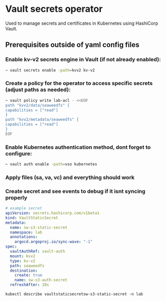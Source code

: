 # Vault secrets operator

Used to manage secrets and certificates in Kubernetes using HashiCorp Vault.

## Prerequisites outside of yaml config files

### Enable kv-v2 secrets engine in Vault (if not already enabled):

```sh
~ vault secrets enable -path=kvv2 kv-v2
```

### Create a policy for the operator to access specific secrets (adjust paths as needed):

```sh
~ vault policy write lab-acl - <<EOF
path "kvv2/data/seaweedfs" {
capabilities = ["read"]
}
path "kvv2/metadata/seaweedfs" {
capabilities = ["read"]
}
EOF
```

### Enable Kubernetes authentication method, dont forget to configure:

```sh
~ vault auth enable -path=vso kubernetes
```

### Apply files (sa, va, vc) and everything should work

### Create secret and see events to debug if it isnt syncing properly

```yaml
# example secret
apiVersion: secrets.hashicorp.com/v1beta1
kind: VaultStaticSecret
metadata:
  name: sw-s3-static-secret
  namespace: lab
  annotations:
    argocd.argoproj.io/sync-wave: "-1"
spec:
  vaultAuthRef: vault-auth
  mount: kvv2
  type: kv-v2
  path: seaweedfs
  destination:
    create: true
    name: sw-s3-auth-secret
  refreshAfter: 10s
```

```
kubectl describe vaultstaticsecretsw-s3-static-secret -n lab
```
